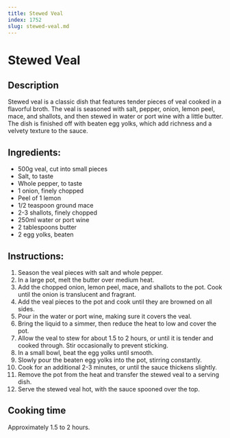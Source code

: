 ```yaml
---
title: Stewed Veal
index: 1752
slug: stewed-veal.md
---
```


# Stewed Veal

## Description
Stewed veal is a classic dish that features tender pieces of veal cooked in a flavorful broth. The veal is seasoned with salt, pepper, onion, lemon peel, mace, and shallots, and then stewed in water or port wine with a little butter. The dish is finished off with beaten egg yolks, which add richness and a velvety texture to the sauce.

## Ingredients:
- 500g veal, cut into small pieces
- Salt, to taste
- Whole pepper, to taste
- 1 onion, finely chopped
- Peel of 1 lemon
- 1/2 teaspoon ground mace
- 2-3 shallots, finely chopped
- 250ml water or port wine
- 2 tablespoons butter
- 2 egg yolks, beaten

## Instructions:
1. Season the veal pieces with salt and whole pepper.
2. In a large pot, melt the butter over medium heat.
3. Add the chopped onion, lemon peel, mace, and shallots to the pot. Cook until the onion is translucent and fragrant.
4. Add the veal pieces to the pot and cook until they are browned on all sides.
5. Pour in the water or port wine, making sure it covers the veal.
6. Bring the liquid to a simmer, then reduce the heat to low and cover the pot.
7. Allow the veal to stew for about 1.5 to 2 hours, or until it is tender and cooked through. Stir occasionally to prevent sticking.
8. In a small bowl, beat the egg yolks until smooth.
9. Slowly pour the beaten egg yolks into the pot, stirring constantly.
10. Cook for an additional 2-3 minutes, or until the sauce thickens slightly.
11. Remove the pot from the heat and transfer the stewed veal to a serving dish.
12. Serve the stewed veal hot, with the sauce spooned over the top.

## Cooking time
Approximately 1.5 to 2 hours.